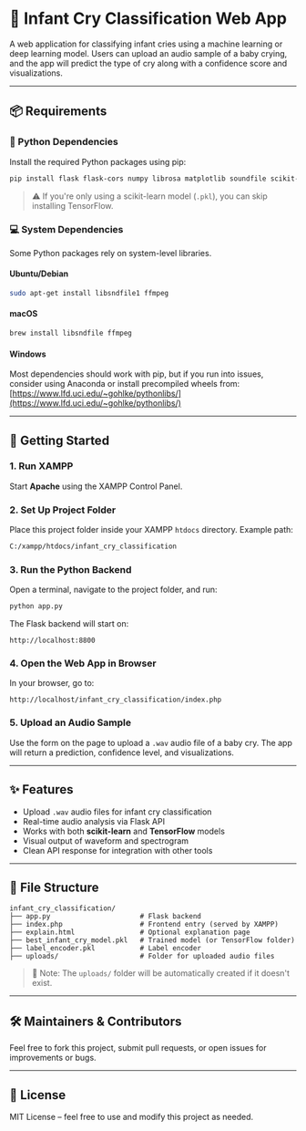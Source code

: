 
# 👶 Infant Cry Classification Web App

A web application for classifying infant cries using a machine learning or deep learning model. Users can upload an audio sample of a baby crying, and the app will predict the type of cry along with a confidence score and visualizations.

---

## 📦 Requirements

### 🔧 Python Dependencies

Install the required Python packages using pip:

```bash
pip install flask flask-cors numpy librosa matplotlib soundfile scikit-learn tensorflow
```

> ⚠️ If you're only using a scikit-learn model (`.pkl`), you can skip installing TensorFlow.

### 💻 System Dependencies

Some Python packages rely on system-level libraries.

#### Ubuntu/Debian

```bash
sudo apt-get install libsndfile1 ffmpeg
```

#### macOS

```bash
brew install libsndfile ffmpeg
```

#### Windows

Most dependencies should work with pip, but if you run into issues, consider using Anaconda or install precompiled wheels from:  
[https://www.lfd.uci.edu/~gohlke/pythonlibs/](https://www.lfd.uci.edu/~gohlke/pythonlibs/)

---

## 🚀 Getting Started

### 1. Run XAMPP

Start **Apache** using the XAMPP Control Panel.

### 2. Set Up Project Folder

Place this project folder inside your XAMPP `htdocs` directory. Example path:

```bash
C:/xampp/htdocs/infant_cry_classification
```

### 3. Run the Python Backend

Open a terminal, navigate to the project folder, and run:

```bash
python app.py
```

The Flask backend will start on:

```
http://localhost:8800
```

### 4. Open the Web App in Browser

In your browser, go to:

```
http://localhost/infant_cry_classification/index.php
```

### 5. Upload an Audio Sample

Use the form on the page to upload a `.wav` audio file of a baby cry. The app will return a prediction, confidence level, and visualizations.

---

## ✨ Features

- Upload `.wav` audio files for infant cry classification  
- Real-time audio analysis via Flask API  
- Works with both **scikit-learn** and **TensorFlow** models  
- Visual output of waveform and spectrogram  
- Clean API response for integration with other tools  

---

## 📁 File Structure

```
infant_cry_classification/
├── app.py                      # Flask backend
├── index.php                   # Frontend entry (served by XAMPP)
├── explain.html                # Optional explanation page
├── best_infant_cry_model.pkl   # Trained model (or TensorFlow folder)
├── label_encoder.pkl           # Label encoder
├── uploads/                    # Folder for uploaded audio files
```

> 📂 Note: The `uploads/` folder will be automatically created if it doesn't exist.

---

## 🛠️ Maintainers & Contributors

Feel free to fork this project, submit pull requests, or open issues for improvements or bugs.

---

## 📃 License

MIT License – feel free to use and modify this project as needed.
